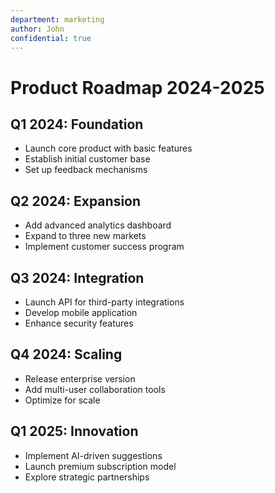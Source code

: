 ```yaml
---
department: marketing
author: John
confidential: true
---
```


# Product Roadmap 2024-2025

## Q1 2024: Foundation

- Launch core product with basic features
- Establish initial customer base
- Set up feedback mechanisms

## Q2 2024: Expansion

- Add advanced analytics dashboard
- Expand to three new markets
- Implement customer success program

## Q3 2024: Integration

- Launch API for third-party integrations
- Develop mobile application
- Enhance security features

## Q4 2024: Scaling

- Release enterprise version
- Add multi-user collaboration tools
- Optimize for scale

## Q1 2025: Innovation

- Implement AI-driven suggestions
- Launch premium subscription model
- Explore strategic partnerships
